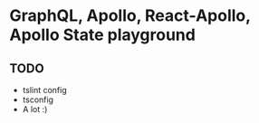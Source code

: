 # GraphQL, Apollo, React-Apollo, Apollo State playground

## TODO
- tslint config
- tsconfig
- A lot :)


